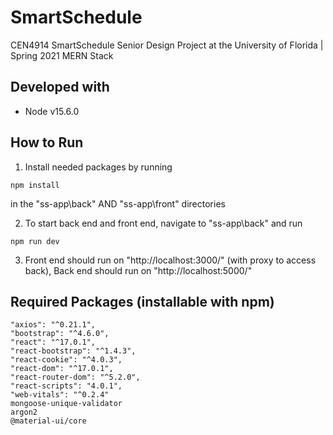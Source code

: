 # SmartSchedule
CEN4914 SmartSchedule Senior Design Project at the University of Florida | Spring 2021
MERN Stack

## Developed with
* Node v15.6.0

## How to Run
1. Install needed packages by running 
```
npm install
```
in the "ss-app\back\" AND "ss-app\front\" directories

2. To start back end and front end, navigate to "ss-app\back\" and run 
```
npm run dev
```

3. Front end should run on "http://localhost:3000/" (with proxy to access back), Back end should run on "http://localhost:5000/" 

## Required Packages (installable with npm)
```
"axios": "^0.21.1",
"bootstrap": "^4.6.0",
"react": "^17.0.1",
"react-bootstrap": "^1.4.3",
"react-cookie": "^4.0.3",
"react-dom": "^17.0.1",
"react-router-dom": "^5.2.0",
"react-scripts": "4.0.1",
"web-vitals": "^0.2.4"
mongoose-unique-validator
argon2
@material-ui/core
```
